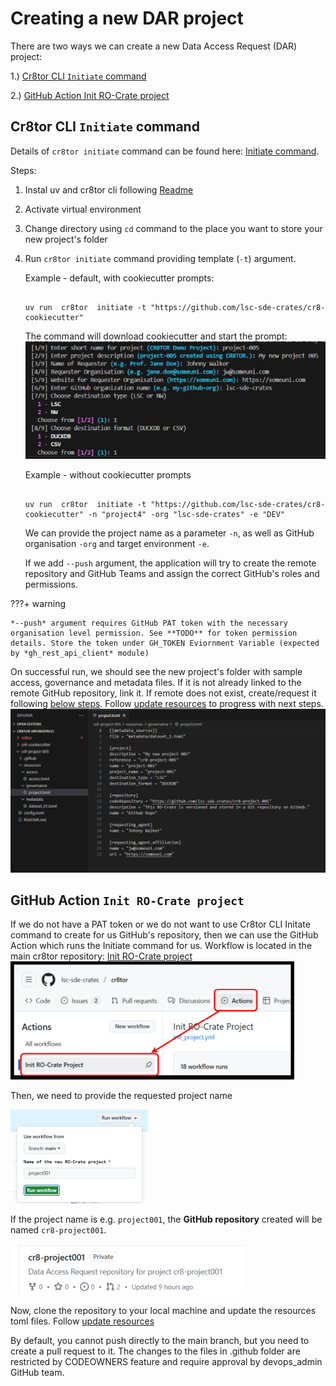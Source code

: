 # Creating a new DAR project

There are two ways we can create a new Data Access Request (DAR) project:

1.) [Cr8tor CLI `Initiate` command](#cr8tor-cli-initiate-command)

2.) [GitHub Action Init RO-Crate project](#github-action-init-ro-crate-project)

## Cr8tor CLI `Initiate` command
Details of `cr8tor initiate` command can be found here: [Initiate command](./../commands.md#cr8torcliinitiate).

Steps:

1. Instal uv and cr8tor cli following [Readme](./../../README.md)
2. Activate virtual environment
3. Change directory using `cd` command to the place you want to store your new project's folder
4. Run `cr8tor initiate` command providing template (`-t`) argument.

   Example - default, with cookiecutter prompts:

   ```

   uv run  cr8tor  initiate -t "https://github.com/lsc-sde-crates/cr8-cookiecutter"

   ```
   The command will download cookiecutter and start the prompt:
   ![alt text](./../assets/screenshots/cr8tor_cli_prompts.png)

   Example - without cookiecutter prompts

   ```

   uv run  cr8tor  initiate -t "https://github.com/lsc-sde-crates/cr8-cookiecutter" -n "project4" -org "lsc-sde-crates" -e "DEV"

   ```
   We can provide the project name as a parameter `-n`, as well as GitHub organisation `-org` and target environment `-e`.

   If we add `--push` argument, the application will try to create the remote repository and GitHub Teams and assign the correct GitHub's roles and permissions.

???+ warning

    *--push* argument requires GitHub PAT token with the necessary organisation level permission. See **TODO** for token permission details. Store the token under GH_TOKEN Eviornment Variable (expected by *gh_rest_api_client* module)


   On successful run, we should see the new project's folder with sample access, governance and metadata files. If it is not already linked to the remote GitHub repository, link it. If remote does not exist, create/request it following [below steps](#github-action-init-ro-crate-project).
   Follow [update resources](update-resources-files.md) to progress with next steps.
   ![alt text](./../assets/screenshots/new_project_repository_1.png)

## GitHub Action `Init RO-Crate project`
If we do not have a PAT token or we do not want to use Cr8tor CLI Initate command to create for us GitHub's repository, then we can use the GitHub Action which runs the Initiate command for us.
Workflow is located in the main cr8tor repository: [Init RO-Crate project](https://github.com/lsc-sde-crates/cr8tor/actions/workflows/init_project.yml)
![alt text](./../assets/screenshots/workflow_init_1.png)

Then, we need to provide the requested project name

![alt text](./../assets/screenshots/workflow_init_2.png)

If the project name is e.g. `project001`, the **GitHub repository** created will be named `cr8-project001`.

![alt text](./../assets/screenshots/repository_1.png)

Now, clone the repository to your local machine and update the resources toml files. Follow [update resources](update-resources-files.md)

By default, you cannot push directly to the main branch, but you need to create a pull request to it. The changes to the files in .github folder are restricted by CODEOWNERS feature and require approval by devops_admin GitHub team.
